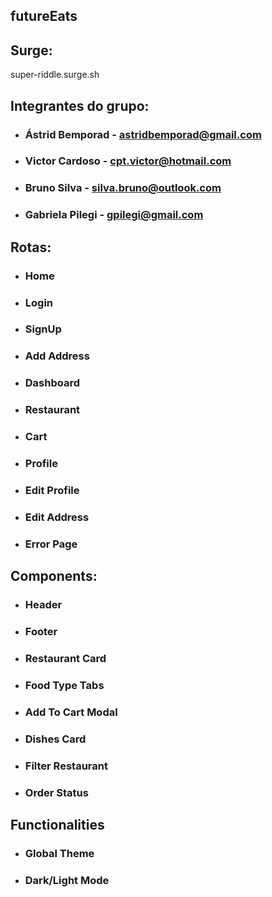 ## futureEats

## Surge:
super-riddle.surge.sh

## Integrantes do grupo:

- ### Ástrid Bemporad - astridbemporad@gmail.com
- ### Victor Cardoso - cpt.victor@hotmail.com
- ### Bruno Silva - silva.bruno@outlook.com
- ### Gabriela Pilegi - gpilegi@gmail.com

## Rotas:

- ### Home
- ### Login
- ### SignUp
- ### Add Address
- ### Dashboard
- ### Restaurant
- ### Cart
- ### Profile
- ### Edit Profile
- ### Edit Address
- ### Error Page

## Components:

- ### Header
- ### Footer
- ### Restaurant Card
- ### Food Type Tabs
- ### Add To Cart Modal
- ### Dishes Card
- ### Filter Restaurant
- ### Order Status

## Functionalities

- ### Global Theme
- ### Dark/Light Mode
